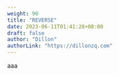 ```yaml
---
weight: 90
title: "REVERSE"
date: 2023-06-11T01:41:28+08:00
draft: false
author: "Dillon"
authorLink: "https://dillonzq.com"
---
```


aaa